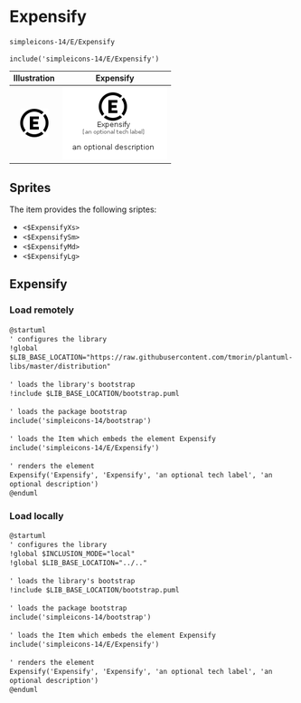 # Expensify


```text
simpleicons-14/E/Expensify
```

```text
include('simpleicons-14/E/Expensify')
```



| Illustration | Expensify |
| :---: | :---: |
| ![illustration for Illustration](../../simpleicons-14/E/Expensify.png) | ![illustration for Expensify](../../simpleicons-14/E/Expensify.Local.png) |



## Sprites
The item provides the following sriptes:

- `<$ExpensifyXs>`
- `<$ExpensifySm>`
- `<$ExpensifyMd>`
- `<$ExpensifyLg>`





## Expensify

### Load remotely
```plantuml
@startuml
' configures the library
!global $LIB_BASE_LOCATION="https://raw.githubusercontent.com/tmorin/plantuml-libs/master/distribution"

' loads the library's bootstrap
!include $LIB_BASE_LOCATION/bootstrap.puml

' loads the package bootstrap
include('simpleicons-14/bootstrap')

' loads the Item which embeds the element Expensify
include('simpleicons-14/E/Expensify')

' renders the element
Expensify('Expensify', 'Expensify', 'an optional tech label', 'an optional description')
@enduml
```

### Load locally
```plantuml
@startuml
' configures the library
!global $INCLUSION_MODE="local"
!global $LIB_BASE_LOCATION="../.."

' loads the library's bootstrap
!include $LIB_BASE_LOCATION/bootstrap.puml

' loads the package bootstrap
include('simpleicons-14/bootstrap')

' loads the Item which embeds the element Expensify
include('simpleicons-14/E/Expensify')

' renders the element
Expensify('Expensify', 'Expensify', 'an optional tech label', 'an optional description')
@enduml
```

